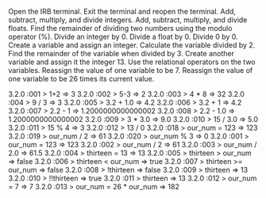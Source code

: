 Open the IRB terminal. Exit the terminal and reopen the terminal.
Add, subtract, multiply, and divide integers.
Add, subtract, multiply, and divide floats.
Find the remainder of dividing two numbers using the modulo operator (%).
Divide an integer by 0.
Divide a float by 0.
Divide 0 by 0.
Create a variable and assign an integer.
Calculate the variable divided by 2.
Find the remainder of the variable when divided by 3.
Create another variable and assign it the integer 13.
Use the relational operators on the two variables.
Reassign the value of one variable to be 7.
Reassign the value of one variable to be 26 times its current value.

3.2.0 :001 > 1+2
 => 3 
3.2.0 :002 > 5-3
 => 2 
3.2.0 :003 > 4 * 8
 => 32 
3.2.0 :004 > 9 / 3
 => 3 
3.2.0 :005 > 3.2 + 1.0
 => 4.2 
3.2.0 :006 > 3.2 + 1
 => 4.2 
3.2.0 :007 > 2.2 - 1
 => 1.2000000000000002 
3.2.0 :008 > 2.2 - 1.0
 => 1.2000000000000002 
3.2.0 :009 > 3 * 3.0
 => 9.0 
3.2.0 :010 > 15 / 3.0
 => 5.0 
3.2.0 :011 > 15 % 4
 => 3 
3.2.0 :012 > 13 / 0
3.2.0 :018 > our_num = 123
 => 123 
3.2.0 :019 > our_num / 2
 => 61 
3.2.0 :020 > our_num % 3
 => 0 
 3.2.0 :001 > our_num = 123
 => 123 
3.2.0 :002 > our_num / 2
 => 61 
3.2.0 :003 > our_num / 2.0
 => 61.5 
3.2.0 :004 > thirteen = 13
 => 13 
3.2.0 :005 > thirteen > our_num
 => false 
3.2.0 :006 > thirteen < our_num
 => true 
3.2.0 :007 > thirteen >= our_num
 => false 
3.2.0 :008 > !thirteen
 => false 
3.2.0 :009 > thirteen
 => 13 
3.2.0 :010 > !!thirteen
 => true 
3.2.0 :011 > thirteen
 => 13 
3.2.0 :012 > our_num = 7
 => 7 
3.2.0 :013 > our_num = 26 * our_num
 => 182 
